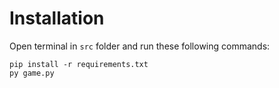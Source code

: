 # Installation
Open terminal in `src` folder and run these following commands:
```
pip install -r requirements.txt
py game.py
```
